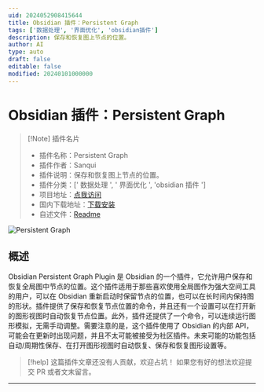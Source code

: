```yaml
---
uid: 2024052908415644
title: Obsidian 插件：Persistent Graph
tags: ['数据处理', '界面优化', 'obsidian插件']
description: 保存和恢复图上节点的位置。
author: AI
type: auto
draft: false
editable: false
modified: 20240101000000
---
```


# Obsidian 插件：Persistent Graph

> [!Note] 插件名片
> - 插件名称：Persistent Graph
> - 插件作者：Sanqui
> - 插件说明：保存和恢复图上节点的位置。
> - 插件分类：[' 数据处理 ', ' 界面优化 ', 'obsidian 插件 ']
> - 项目地址：[点我访问](https://github.com/Sanqui/obsidian-persistent-graph)
> - 国内下载地址：[下载安装](https://pkmer.cn/products/plugin/pluginMarket/?persistent-graph)
> - 自述文件：[Readme](https://ghproxy.net/https://raw.githubusercontent.com/Sanqui/obsidian-persistent-graph/master/README.md)

![Persistent Graph](https://cdn.pkmer.cn/covers/persistent-graph_new.gif!pkmer)

## 概述

Obsidian Persistent Graph Plugin 是 Obsidian 的一个插件，它允许用户保存和恢复全局图中节点的位置。这个插件适用于那些喜欢使用全局图作为强大空间工具的用户，可以在 Obsidian 重新启动时保留节点的位置，也可以在长时间内保持图的形状。插件提供了保存和恢复节点位置的命令，并且还有一个设置可以在打开新的图形视图时自动恢复节点位置。此外，插件还提供了一个命令，可以连续运行图形模拟，无需手动调整。需要注意的是，这个插件使用了 Obsidian 的内部 API，可能会在更新时出现问题，并且不太可能被接受为社区插件。未来可能的功能包括自动/周期性保存、在打开图形视图时自动恢复、保存和恢复图形设置等。

> [!help]
> 这篇插件文章还没有人贡献，欢迎占坑！
> 如果您有好的想法欢迎提交 PR 或者文末留言。

---



